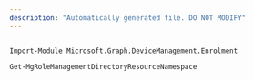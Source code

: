 ```yaml
---
description: "Automatically generated file. DO NOT MODIFY"
---
```


```powershellv1

Import-Module Microsoft.Graph.DeviceManagement.Enrolment

Get-MgRoleManagementDirectoryResourceNamespace

```